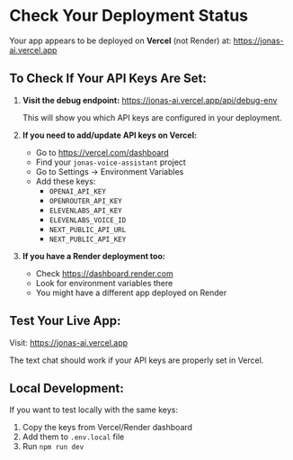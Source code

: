 # Check Your Deployment Status

Your app appears to be deployed on **Vercel** (not Render) at:
https://jonas-ai.vercel.app

## To Check If Your API Keys Are Set:

1. **Visit the debug endpoint:**
   https://jonas-ai.vercel.app/api/debug-env

   This will show you which API keys are configured in your deployment.

2. **If you need to add/update API keys on Vercel:**
   - Go to https://vercel.com/dashboard
   - Find your `jonas-voice-assistant` project
   - Go to Settings → Environment Variables
   - Add these keys:
     - `OPENAI_API_KEY`
     - `OPENROUTER_API_KEY`
     - `ELEVENLABS_API_KEY`
     - `ELEVENLABS_VOICE_ID`
     - `NEXT_PUBLIC_API_URL`
     - `NEXT_PUBLIC_API_KEY`

3. **If you have a Render deployment too:**
   - Check https://dashboard.render.com
   - Look for environment variables there
   - You might have a different app deployed on Render

## Test Your Live App:

Visit: https://jonas-ai.vercel.app

The text chat should work if your API keys are properly set in Vercel.

## Local Development:

If you want to test locally with the same keys:
1. Copy the keys from Vercel/Render dashboard
2. Add them to `.env.local` file
3. Run `npm run dev`